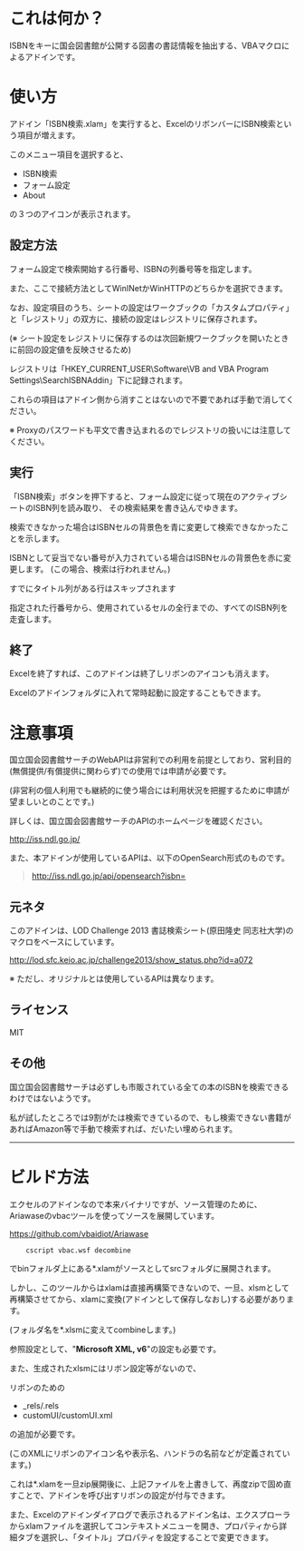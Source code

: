 # これは何か？

ISBNをキーに国会図書館が公開する図書の書誌情報を抽出する、VBAマクロによるアドインです。

# 使い方

アドイン「ISBN検索.xlam」を実行すると、ExcelのリボンバーにISBN検索という項目が増えます。

このメニュー項目を選択すると、

- ISBN検索
- フォーム設定
- About

の３つのアイコンが表示されます。

## 設定方法

フォーム設定で検索開始する行番号、ISBNの列番号等を指定します。


また、ここで接続方法としてWinINetかWinHTTPのどちらかを選択できます。


なお、設定項目のうち、シートの設定はワークブックの「カスタムプロパティ」と「レジストリ」の双方に、接続の設定はレジストリに保存されます。

(※ シート設定をレジストリに保存するのは次回新規ワークブックを開いたときに前回の設定値を反映させるため)

レジストリは「HKEY_CURRENT_USER\Software\VB and VBA Program Settings\SearchISBNAddin」下に記録されます。

これらの項目はアドイン側から消すことはないので不要であれば手動で消してください。

※ Proxyのパスワードも平文で書き込まれるのでレジストリの扱いには注意してください。


## 実行

「ISBN検索」ボタンを押下すると、フォーム設定に従って現在のアクティブシートのISBN列を読み取り、
その検索結果を書き込んでゆきます。

検索できなかった場合はISBNセルの背景色を青に変更して検索できなかったことを示します。

ISBNとして妥当でない番号が入力されている場合はISBNセルの背景色を赤に変更します。
(この場合、検索は行われません。)

すでにタイトル列がある行はスキップされます

指定された行番号から、使用されているセルの全行までの、すべてのISBN列を走査します。


## 終了

Excelを終了すれば、このアドインは終了しリボンのアイコンも消えます。

Excelのアドインフォルダに入れて常時起動に設定することもできます。


# 注意事項

国立国会図書館サーチのWebAPIは非営利での利用を前提としており、営利目的(無償提供/有償提供に関わらず)での使用では申請が必要です。

(非営利の個人利用でも継続的に使う場合には利用状況を把握するために申請が望ましいとのことです。)

詳しくは、国立国会図書館サーチのAPIのホームページを確認ください。

http://iss.ndl.go.jp/

また、本アドインが使用しているAPIは、以下のOpenSearch形式のものです。

> http://iss.ndl.go.jp/api/opensearch?isbn=


## 元ネタ

このアドインは、LOD Challenge 2013 書誌検索シート(原田隆史 同志社大学)のマクロをベースにしています。

http://lod.sfc.keio.ac.jp/challenge2013/show_status.php?id=a072

※ ただし、オリジナルとは使用しているAPIは異なります。


## ライセンス

MIT


## その他

国立国会図書館サーチは必ずしも市販されている全ての本のISBNを検索できるわけではないようです。

私が試したところでは9割がたは検索できているので、もし検索できない書籍があればAmazon等で手動で検索すれば、だいたい埋められます。

----

# ビルド方法

エクセルのアドインなので本来バイナリですが、ソース管理のために、Ariawaseのvbacツールを使ってソースを展開しています。

https://github.com/vbaidiot/Ariawase


```
    cscript vbac.wsf decombine
```

でbinフォルダ上にある*.xlamがソースとしてsrcフォルダに展開されます。


しかし、このツールからはxlamは直接再構築できないので、一旦、xlsmとして再構築させてから、xlamに変換(アドインとして保存しなおし)する必要があります。

(フォルダ名を*.xlsmに変えてcombineします。)

参照設定として、"**Microsoft XML, v6**"の設定も必要です。

また、生成されたxlsmにはリボン設定等がないので、

リボンのための
- _rels/.rels
- customUI/customUI.xml

の追加が必要です。

(このXMLにリボンのアイコン名や表示名、ハンドラの名前などが定義されています。)

これは*.xlamを一旦zip展開後に、上記ファイルを上書きして、再度zipで固め直すことで、アドインを呼び出すリボンの設定が付与できます。

また、Excelのアドインダイアログで表示されるアドイン名は、エクスプローラからxlamファイルを選択してコンテキストメニューを開き、プロパティから詳細タブを選択し、「タイトル」プロパティを設定することで変更できます。
